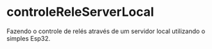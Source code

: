 # controleReleServerLocal
Fazendo o controle de relés através de um servidor local utilizando o simples Esp32.
